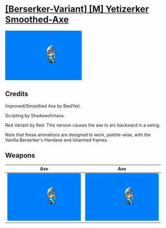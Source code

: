 # [\[Berserker-Variant\] \[M\] Yetizerker Smoothed-Axe](./)
 

<img src="./3.%20Axe%20(Red%20Variant)/Axe_000.png" alt="[Berserker-Variant] [M] Yetizerker Smoothed-Axe standing" />

## Credits

Improved/Smoothed Axe by BwdYeti.

Scripting by Shadowofchaos.

Red Variant by Red. This version causes the axe to arc backward in a swing.

Note that these animations are designed to work, palette-wise, with the Vanilla Berserker's Handaxe and Unarmed frames.

## Weapons
 

|Axe |Axe |
|  :---: | :---: |
| <img alt="Axe animation" src="./3.%20Axe%20(Red%20Variant)/Axe.gif" /> | <img alt="Axe animation" src="./3.%20Axe%20(Yetizerker%20Smoothed)/Axe.gif" /> |
